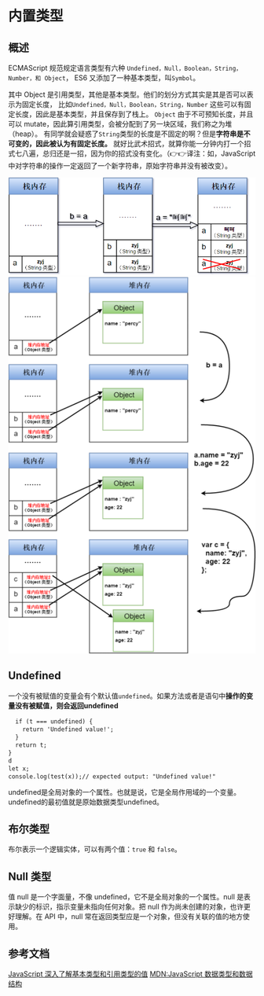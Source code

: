 # 内置类型

## 概述

ECMAScript 规范规定语言类型有六种 `Undefined，Null，Boolean，String，Number，和 Object`，
ES6 又添加了一种基本类型，叫`Symbol`。

其中 Object 是引用类型，其他是基本类型。他们的划分方式其实是其是否可以表示为固定长度，
比如`Undefined，Null，Boolean，String，Number` 这些可以有固定长度，因此是基本类型，并且保存到了栈上。
`Object` 由于不可预知长度，并且可以 mutate，因此算引用类型，会被分配到了另一块区域，我们称之为堆（heap）。
有同学就会疑惑了`String`类型的长度是不固定的啊？但是**字符串是不可变的，因此被认为有固定长度。** 就好比武术招式，就算你能一分钟内打一个招式七八遍，总归还是一招，因为你的招式没有变化。（:point_right::point_right:译注：如，JavaScript 中对字符串的操作一定返回了一个新字符串，原始字符串并没有被改变）。

![基本类型存储](../../assets/type1.png)
![引用类型](../../assets/type2.png)

## Undefined

一个没有被赋值的变量会有个默认值`undefined`。如果方法或者是语句中**操作的变量没有被赋值，则会返回undefined** 
```function test(t) {
  if (t === undefined) {
    return 'Undefined value!';
  }
  return t;
}
d
let x;
console.log(test(x));// expected output: "Undefined value!"
```
undefined是全局对象的一个属性。也就是说，它是全局作用域的一个变量。undefined的最初值就是原始数据类型undefined。

## 布尔类型

布尔表示一个逻辑实体，可以有两个值：`true` 和 `false`。

## Null 类型

值 null 是一个字面量，不像 undefined，它不是全局对象的一个属性。null 是表示缺少的标识，指示变量未指向任何对象。把 null 作为尚未创建的对象，也许更好理解。在 API 中，null 常在返回类型应是一个对象，但没有关联的值的地方使用。

## 参考文档

[JavaScript 深入了解基本类型和引用类型的值](https://www.runoob.com/w3cnote/javascript-basic-types-and-reference-types.html)
[MDN:JavaScript 数据类型和数据结构](https://developer.mozilla.org/zh-CN/docs/Web/JavaScript/Data_structures)
